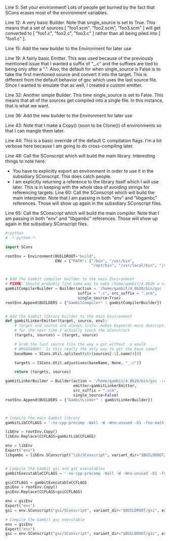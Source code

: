 
Line 5: Set your environment!  Lots of people get burned by the fact that SCons erases most of the environment variables. 

Line 12: A very basic Builder.  Note that single_source is set to True.  This means that a set of sources [ "foo1.scm", "foo2.scm", "foo3.scm" ] will get converted to [ "foo1.c", "foo2.c", "foo3.c" ] rather than all being piled into [ "foo1.c" ]. 

Line 15: Add the new builder to the Environment for later use 

Line 19: A fairly basic Emitter.  This was used because of the previously mentioned issue that I wanted a suffix of "_.c" and the suffixes are tied to being only after a ".".  Also, the default for when single_source is False is to take the first mentioned source and convert it into the target.  This is different from the  default behavior of gsc which uses the last source file.  Since I wanted to emulate that as well, I created a custom emitter. 

Line 32: Another simple Builder.  This time single_source is set to False.  This means that all of the sources get compiled into a single file.  In this instance, that is what we want. 

Line 36: Add the new builder to the Environment for later use 

Line 43: Note that I make a Copy() (soon to be Clone()) of environments so that I can mangle them later. 

Line 44: This is a basic override of the default C compilation flags.  I'm a bit verbose here because I am going to do cross-compiling later. 

Line 48: Call the SConscript which will build the main library.  Interesting things to note here: 

* You have to explicitly export an environment in order to use it in the subsidiary SConscript.  This does catch people. 
* I am explicitly returning a reference to the library itself which I will use later.  This is in keeping with the whole idea of avoiding strings for referencing targets. 
Line 60: Call the SConscript which will build the main interpreter.  Note that I am passing in both "env" and "libgambc" references.  Those will show up again in the subsidiary SConscript files. 

Line 65: Call the SConscript which will build the main compiler.  Note that I am passing in both "env" and "libgambc" references.  Those will show up again in the subsidiary SConscript files. 


```python
#!python
# -*-python-*-

import SCons

rootEnv = Environment(BUILDROOT="build",
                      ENV = {"PATH": ["/bin", "/usr/bin",
                                      "/opt/bin", "/usr/local/bin", "/sw/bin"]})


# Add the Gambit compiler builder to the main Environment
# FIXME: Should probably find some way to make /home/gambit/4.0b20 a variable
gambitCompilerBuilder = Builder(action = '/home/gambit/4.0b20/bin/gsc -:="/home/gambit/4.0b20" -f -o $TARGET -c -check $SOURCE',
                                suffix = ".c", src_suffix = ".scm",
                                single_source=True)
rootEnv.Append(BUILDERS = {"GambitCompiler" : gambitCompilerBuilder})


# Add the Gambit library builder to the main Environment
def gambitLinkerEmitter(target, source, env):
    # target and source are always lists--makes keywords more descriptive
    # for the next time I actually touch the SConstruct
    (targets, sources) = (target, source)

    # Grab the last source file the way a gsc without -o would
    # ARGGGGHHH!  Is this really the only way to get the base name?
    baseName = SCons.Util.splitext(str(sources[-1].name))[0]

    targets = [SCons.Util.adjustixes(baseName, None, "_.c")]

    return (targets, sources)

gambitLinkerBuilder = Builder(action = '/home/gambit/4.0b20/bin/gsc -:="/home/gambit/4.0b20" -f -link -o $TARGET $SOURCES',
                              emitter=gambitLinkerEmitter,
                              src_suffix = ".scm",
                              single_source=False)
rootEnv.Append(BUILDERS = {"GambitLinker" : gambitLinkerBuilder})



# Compile the main Gambit library
gambitLibCCFLAGS = '-no-cpp-precomp -Wall -W -Wno-unused -O1 -fno-math-errno -fschedule-insns2 -fno-trapping-math -fno-strict-aliasing -fwrapv -fexpensive-optimizations -fforce-addr -fpeephole2 -falign-jumps -falign-functions -fno-function-cse -ftree-copyrename -ftree-fre -ftree-dce -fregmove -fgcse-las -freorder-functions -fcaller-saves -fno-if-conversion2 -foptimize-sibling-calls -fcse-skip-blocks -funit-at-a-time -finline-functions -fomit-frame-pointer -fPIC -fno-common -mieee-fp -DHAVE_CONFIG_H -D___PRIMAL -D___LIBRARY -D___GAMBCDIR=\\\"/home/gambit/4.0b20\\\"'

libEnv = rootEnv.Copy()
libEnv.Replace(CCFLAGS=gambitLibCCFLAGS)

env = libEnv
Export("env")
libgambc = libEnv.SConscript("lib/SConscript", variant_dir="$BUILDROOT/lib", exports="env")


# Compile the Gambit gsi and gsc executables
gambitExecutableCCFLAGS = '-no-cpp-precomp -Wall -W -Wno-unused -O1 -fno-math-errno -fschedule-insns2 -fno-trapping-math -fno-strict-aliasing -fwrapv -fexpensive-optimizations -fforce-addr -fpeephole2 -falign-jumps -falign-functions -fno-function-cse -ftree-copyrename -ftree-fre -ftree-dce -fregmove -fgcse-las -freorder-functions -fcaller-saves -fno-if-conversion2 -foptimize-sibling-calls -fcse-skip-blocks -funit-at-a-time -finline-functions -fomit-frame-pointer -fPIC -fno-common -mieee-fp -DHAVE_CONFIG_H'

gsiCCFLAGS = gambitExecutableCCFLAGS
gsiEnv = rootEnv.Copy()
gsiEnv.Replace(CCFLAGS=gsiCCFLAGS)

env = gsiEnv
Export("env")
gsi = env.SConscript("gsi/SConscript", variant_dir="$BUILDROOT/gsi", exports=["env", "libgambc"])

# Compile the Gambit gsc executable
env = gsiEnv
Export("env")
gsc = env.SConscript("gsc/SConscript", variant_dir="$BUILDROOT/gsc", exports=["env", "libgambc"])

```